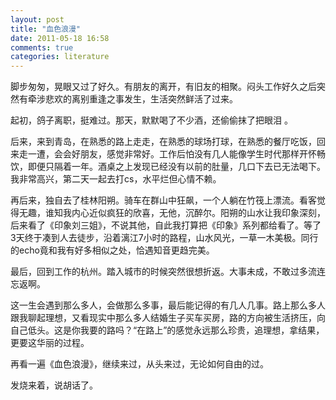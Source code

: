 ```yaml
---
layout: post
title: "血色浪漫"
date: 2011-05-18 16:58
comments: true
categories: literature
---
```


脚步匆匆，晃眼又过了好久。有朋友的离开，有旧友的相聚。闷头工作好久之后突然有牵涉悲欢的离别重逢之事发生，生活突然鲜活了过来。

起初，鸽子离职，挺难过。那天，默默喝了不少酒，还偷偷抹了把眼泪 。

后来，来到青岛，在熟悉的路上走走，在熟悉的球场打球，在熟悉的餐厅吃饭，回来走一遭，会会好朋友，感觉非常好。工作后怕没有几人能像学生时代那样开怀畅饮，即便只隔着一年。酒桌之上发现已经没有以前的肚量，几口下去已无法喝下。我非常高兴，第二天一起去打cs，水平烂但心情不赖。

再后来，独自去了桂林阳朔。骑车在群山中狂飙，一个人躺在竹筏上漂流。看客觉得无趣，谁知我内心近似疯狂的欣喜，无他，沉醉尔。阳朔的山水让我印象深刻，后来看了《印象刘三姐》，不说其他，自此我打算把《印象》系列都给看了。等了3天终于凑到人去徒步，沿着漓江7小时的路程，山水风光，一草一木美极。同行的echo竟和我有好多相似之处，恰遇知音更趋完美。

最后，回到工作的杭州。踏入城市的时候突然很想折返。大事未成，不敢过多流连忘返啊。

这一生会遇到那么多人，会做那么多事，最后能记得的有几人几事。路上那么多人跟我聊起理想，又看现实中那么多人结婚生子买车买房，路的方向被生活挤压，向自己低头。这是你我要的路吗？“在路上”的感觉永远那么珍贵，追理想，拿结果，更要这华丽的过程。

再看一遍《血色浪漫》，继续来过，从头来过，无论如何自由的过。

发烧来着，说胡话了。

